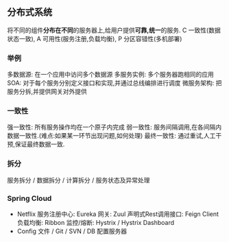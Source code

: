 ## 分布式系统
将不同的组件**分布在不同**的服务器上,给用户提供**可靠,统一**的服务.
C 一致性(数据状态一致), 
A 可用性(服务注册,负载均衡), P 分区容错性(多机部署)

### 举例
多数据源: 在一个应用中访问多个数据源
多服务实例: 多个服务器跑相同的应用
SOA: 对于每个服务分别定义接口和实现,并通过总线编排进行调度
微服务架构: 把服务分拆,并提供网关对外提供

### 一致性
强一致性: 所有服务操作均在一个原子内完成
弱一致性: 服务间隔调用,在各间隔内数据一致性.(难点:如果某一环节出现问题,如何处理)
最终一致性: 通过重试,人工干预,保证最终数据一致.

### 拆分
服务拆分 / 数据拆分 / 计算拆分 / 服务状态及异常处理
### Spring Cloud 
- Netflix
服务注册中心: Eureka
网关: Zuul
声明式Rest调用接口: Feign Client
负载均衡: Ribbon
监控/熔断: Hystrix / Hystrix Dashboard
- Config
文件 / Git / SVN / DB
配置服务器